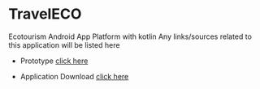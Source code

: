 # TravelECO
Ecotourism Android App Platform with kotlin
Any links/sources related to this application will be listed here

* Prototype [click here](https://www.figma.com/proto/eHGB6RXkmxIKLSAKEI6PFL/Luthfi-Ramdhani's-team-library?type=design&node-id=535-1515&scaling=scale-down&page-id=535%3A223&starting-point-node-id=549%3A2364)

* Application Download [click here](https://www.figma.com/proto/eHGB6RXkmxIKLSAKEI6PFL/Luthfi-Ramdhani's-team-library?type=design&node-id=535-1515&scaling=scale-down&page-id=535%3A223&starting-point-node-id=549%3A2364)
